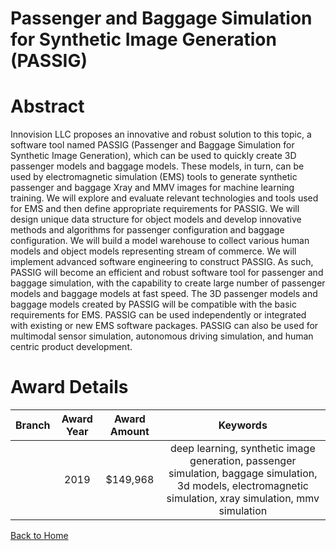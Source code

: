 
Passenger and Baggage Simulation for Synthetic Image Generation (PASSIG)
========================================================================

# Abstract


Innovision LLC proposes an innovative and robust solution to this topic, a software tool named PASSIG (Passenger and Baggage Simulation for Synthetic Image Generation), which can be used to quickly create 3D passenger models and baggage models. These models, in turn, can be used by electromagnetic simulation (EMS) tools to generate synthetic passenger and baggage Xray and MMV images for machine learning training. We will explore and evaluate relevant technologies and tools used for EMS and then define appropriate requirements for PASSIG. We will design unique data structure for object models and develop innovative methods and algorithms for passenger configuration and baggage configuration. We will build a model warehouse to collect various human models and object models representing stream of commerce. We will implement advanced software engineering to construct PASSIG. As such, PASSIG will become an efficient and robust software tool for passenger and baggage simulation, with the capability to create large number of passenger models and baggage models at fast speed. The 3D passenger models and baggage models created by PASSIG will be compatible with the basic requirements for EMS. PASSIG can be used independently or integrated with existing or new EMS software packages. PASSIG can also be used for multimodal sensor simulation, autonomous driving simulation, and human centric product development.  

# Award Details

|Branch|Award Year|Award Amount|Keywords|
| :---: | :---: | :---: | :---: |
||2019|$149,968|deep learning, synthetic image generation, passenger simulation, baggage simulation, 3d models, electromagnetic simulation, xray simulation, mmv simulation|
  
  


[Back to Home](https://github.com/chrischow/dod_sbir_awards#1796)